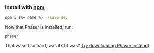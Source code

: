 ### Install with [npm](npmjs.org)

```bash
npm i {%= name %} --save-dev
```

Now that Phaser is installed, run:

```
phaser
```

That wasn't so hard, was it? (It was? [Try downloading Phaser instead](https://github.com/assemble/phaser/archive/master.zip))